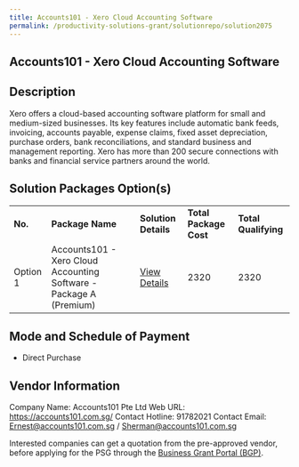 ```yaml
---
title: Accounts101 - Xero Cloud Accounting Software
permalink: /productivity-solutions-grant/solutionrepo/solution2075
---
```


## Accounts101 - Xero Cloud Accounting Software

## Description

Xero offers a cloud-based accounting software platform for small and medium-sized businesses. Its key features include automatic bank feeds, invoicing, accounts payable, expense claims, fixed asset depreciation, purchase orders, bank reconciliations, and standard business and management reporting. Xero has more than 200 secure connections with banks and financial service partners around the world.

## Solution Packages Option(s)

<table>
<tr>
<td><b>No.</b></td>
<td><b>Package Name</b></td>
<td><b>Solution Details</b></td>
<td><b>Total Package Cost</b></td>
<td><b>Total Qualifying</b></td>
</tr>
<tr>
<td>Option 1</td>
<td>Accounts101 - Xero Cloud Accounting Software - Package A (Premium)</td>
<td><a href='https://www.gobusiness.gov.sg/images/psg/Desensitised_Accounts101_Annex_3_Part_1.pdf'>View Details</a></td>
<td>2320</td>
<td>2320</td>
</tr>
</table>

## Mode and Schedule of Payment

 - Direct Purchase

## Vendor Information

 Company Name: Accounts101 Pte Ltd
Web URL: https://accounts101.com.sg/
Contact Hotline: 91782021
Contact Email: Ernest@accounts101.com.sg / Sherman@accounts101.com.sg

Interested companies can get a quotation from the pre-approved vendor, before applying for the PSG through the <a href='https://www.businessgrants.gov.sg/'>Business Grant Portal (BGP)</a>.
<script src="/jquery/resize-tables.js"></script>
